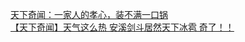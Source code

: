   
[天下奇闻：一家人的孝心，装不满一口锅](http://www.dianyue.me/archives/777/6xuv33rr0jgi8s4g/)  
[【天下奇闻】天气这么热 安溪剑斗居然天下冰雹 奇了！！](http://www.dianyue.me/archives/052/rr6cctsyftflnnmi/)